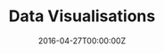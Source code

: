 ---
date: "2016-04-27T00:00:00Z"
external_link: "https://github.com/702BH/University-Project-Data-Visualisations/blob/main/University_Project_Data_Visualisations.md"
summary:  This projected was completed as part of an assigned module. Within the project I take an untidy text format dataset and transform it into a format suitable for plotting. I then generated a variety of visulisations of the data and discuss and interpret the results.
tags:
- University Projects
title: Data Visualisations
url_code: ""
url_pdf: ""
url_slides: ""
url_video: ""
---